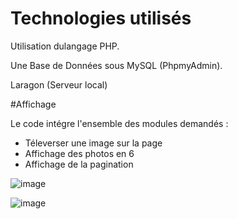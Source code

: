 # Technologies utilisés
Utilisation dulangage PHP.

Une Base de Données sous MySQL (PhpmyAdmin).

Laragon (Serveur local)



#Affichage

Le code intégre l'ensemble des modules demandés : 
- Téleverser une image sur la page
- Affichage des photos en 6
- Affichage de la pagination 

![image](https://user-images.githubusercontent.com/70956278/159369980-6b5186d1-cf46-4aa2-87fc-0227646cc995.png)

![image](https://user-images.githubusercontent.com/70956278/159370174-f139cf02-df0b-452e-affa-dfdbf3ac4389.png)

